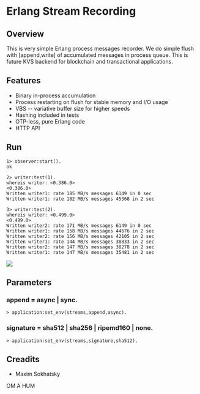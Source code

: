 Erlang Stream Recording
=======================

Overview
--------

This is very simple Erlang process messages recorder.
We do simple flush with [append,write] of accumulated messages in process queue.
This is future KVS backend for blockchain and transactional applications.

Features
--------

* Binary in-process accumulation
* Process restarting on flush for stable memory and I/O usage
* VBS -- variative buffer size for higher speeds
* Hashing included in tests
* OTP-less, pure Erlang code
* HTTP API

Run
---

```
1> observer:start().
ok

2> writer:test(1).
whereis writer: <0.386.0>
<0.386.0>
Written writer1: rate 185 MB/s messages 6149 in 0 sec
Written writer1: rate 182 MB/s messages 45368 in 2 sec

3> writer:test(2).
whereis writer: <0.499.0>
<0.499.0>
Written writer2: rate 171 MB/s messages 6149 in 0 sec
Written writer1: rate 158 MB/s messages 44676 in 2 sec
Written writer2: rate 156 MB/s messages 42105 in 2 sec
Written writer1: rate 144 MB/s messages 38833 in 2 sec
Written writer2: rate 147 MB/s messages 38278 in 2 sec
Written writer1: rate 147 MB/s messages 35481 in 2 sec
```

<img src="https://pbs.twimg.com/media/CtI_Y6kWAAALgXS.jpg:large">

Parameters
----------

### append = async | sync.

```
> application:set_env(streams,append,async).
```

### signature = sha512 | sha256 | ripemd160 | none.

```
> application:set_env(streams,signature,sha512).
```

Creadits
--------

* Maxim Sokhatsky

OM A HUM
